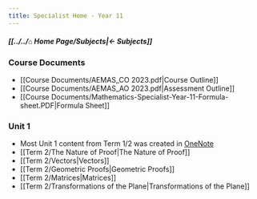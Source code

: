 ```yaml
---
title: Specialist Home - Year 11
---
```


##### [[../../⌂ Home Page/Subjects|← Subjects]]

### Course Documents
- [[Course Documents/AEMAS_CO 2023.pdf|Course Outline]]
- [[Course Documents/AEMAS_AO 2023.pdf|Assessment Outline]]
- [[Course Documents/Mathematics-Specialist-Year-11-Formula-sheet.PDF|Formula Sheet]]

### Unit 1
- Most Unit 1 content from Term 1/2 was created in [OneNote](https://educationwaeduau-my.sharepoint.com/personal/ajay_bisnath_student_education_wa_edu_au/_layouts/OneNote.aspx?id=%2Fpersonal%2Fajay_bisnath_student_education_wa_edu_au%2FDocuments%2F2023%20Notes&wd=target%28Bajay%20Bapproved%20Notes%2FChemistry%20%F0%9F%A7%AA.one%7C44C03AFB-DBA4-40D6-9A57-FB2EBA28539B%2F%29)
- [[Term 2/The Nature of Proof|The Nature of Proof]]
- [[Term 2/Vectors|Vectors]]
- [[Term 2/Geometric Proofs|Geometric Proofs]]
- [[Term 2/Matrices|Matrices]]
- [[Term 2/Transformations of the Plane|Transformations of the Plane]]